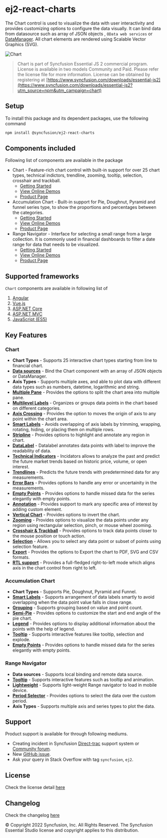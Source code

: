 # ej2-react-charts
The Chart control is used to visualize the data with user interactivity and provides customizing options to configure the data visually. It can bind data from  datasource such as array of JSON objects , `OData web services` or
[DataManager](http://ej2.syncfusion.com/react/documentation/data/?utm_source=npm&utm_campaign=chart). All chart elements are rendered using Scalable Vector Graphics (SVG).

![Chart](https://ej2.syncfusion.com/products/images/chart/readme.gif)

> Chart is part of Syncfusion Essential JS 2 commercial program. License is available in two models Community and Paid. Please refer the license file for more information. License can be obtained by registering at [https://www.syncfusion.com/downloads/essential-js2](https://www.syncfusion.com/downloads/essential-js2?utm_source=npm&utm_campaign=chart)


## Setup
To install this package and its dependent packages, use the following command

```sh
npm install @syncfusion/ej2-react-charts
```

## Components included

Following list of components are available in the package
*	Chart - Feature-rich chart control with built-in support for over 25 chart types, technical indictors, trendline, zooming, tooltip, selection, crosshair and trackball. 
      *	[Getting Started](https://ej2.syncfusion.com/react/documentation/chart/)
      *	[View Online Demos](https://ej2.syncfusion.com/react/demos/#/material/chart/line)
      *	[Product Page](https://www.syncfusion.com/react-ui-components/charts/)
*	Accumulation Chart - Built-in support for Pie, Doughnut, Pyramid and funnel series type, to show the proportions and percentages between the categories.
      *	[Getting Started](https://ej2.syncfusion.com/react/documentation/accumulation-chart/getting-started.html)
      *	[View Online Demos](https://ej2.syncfusion.com/react/demos/#/material/chart/default-pie)
      *	[Product Page](https://www.syncfusion.com/react-ui-components/charts/)
*	Range Navigator - Interface for selecting a small range from a large collection. It is commonly used in financial dashboards to filter a date range for data that needs to be visualized. 
      *	[Getting Started](https://ej2.syncfusion.com/react/documentation/rangenavigator/getting-started.html)
      *	[View Online Demos](https://ej2.syncfusion.com/react/demos/#/material/rangenavigator/default)
      *	[Product Page](https://www.syncfusion.com/react-ui-components/range-selector/)

## Supported frameworks
 `Chart` components are available in following list of  
  
  1. [Angular](https://github.com/syncfusion/ej2-angular-ui-components/tree/master/components/charts?utm_source=npm&utm_campaign=chart)
  2. [Vue.js](https://github.com/syncfusion/ej2-vue-ui-components/tree/master/components/charts?utm_source=npm&utm_campaign=chart)
  3. [ASP.NET Core](https://aspdotnetcore.syncfusion.com/Chart/Line#/material)
  4. [ASP.NET MVC](https://aspnetmvc.syncfusion.com/Chart/Line#/material)
  5. [JavaScript (ES5)](https://www.syncfusion.com/javascript-ui-controls/charts/)

## Key Features

### Chart
   * **Chart Types** - Supports 25 interactive chart types starting from line to financial chart.
   * [**Data sources**](https://ej2.syncfusion.com/react/demos/?utm_source=npm&utm_campaign=chart#/material/chart/local-data) - Bind the Chart component with an array of JSON objects or DataManager.
   * **Axis Types** - Supports multiple axes, and able to plot data with different data types such as numbers, datetime, logarithmic and string.
   * [**Multiple Pane**](https://ej2.syncfusion.com/react/demos/?utm_source=npm&utm_campaign=chart#/material/chart/candle) - Provides the options to split the chart area into multiple pane.
   * [**Multilevel Labels**](https://ej2.syncfusion.com/react/demos/?utm_source=npm&utm_campaign=chart#/material/chart/multi-level-label) - Organizes or groups data points in the chart based on different categories.
   * [**Axis Crossing**](https://ej2.syncfusion.com/react/demos/?utm_source=npm&utm_campaign=chart#/material/chart/axis-crossing) - Provides the option to moves the origin of axis to any point within the chart area.
   * [**Smart Labels**](https://ej2.syncfusion.com/react/demos/?utm_source=npm&utm_campaign=chart#/material/chart/smart-axis-labels) - Avoids overlapping of axis labels by trimming, wrapping, rotating, hiding, or placing them on multiple rows.
   * [**Stripline**](https://ej2.syncfusion.com/react/demos/?utm_source=npm&utm_campaign=chart#/material/chart/stripline) - Provides options to highlight and annotate any region in chart.
   * [**DataLabel**](https://ej2.syncfusion.com/react/demos/?utm_source=npm&utm_campaign=chart#/material/chart/datalabel-template) - Datalabel annotates data points with label to improve the readability of data.
   * [**Technical Indicators**](https://ej2.syncfusion.com/react/demos/?utm_source=npm&utm_campaign=chart#/material/chart/adindicator) - Incidators allows to analyze the past and predict the future market trends based on historic price, volume, or open interest.
   * [**Trendlines**](https://ej2.syncfusion.com/react/demos/?utm_source=npm&utm_campaign=chart#/material/chart/trend-lines) - Predicts the future trends with predetermined data for any measurements.
   * [**Error Bars**](https://ej2.syncfusion.com/react/demos/?utm_source=npm&utm_campaign=chart#/material/chart/error-bar) - Provides options to handle any error or uncertainity in the measurements.
   * [**Empty Points**](https://ej2.syncfusion.com/react/demos/?utm_source=npm&utm_campaign=chart#/material/chart/empty-point) - Provides options to handle missed data for the series elegantly with empty points.
   * [**Annotation**](https://ej2.syncfusion.com/react/demos/?utm_source=npm&utm_campaign=chart#/material/chart/annotation) - Provides support to mark any specific area of interest by adding custom element.
   * [**Vertical Chart**](https://ej2.syncfusion.com/react/demos/?utm_source=npm&utm_campaign=chart#/material/chart/vertical) - Provides options to invert the chart.
   * [**Zooming**](https://ej2.syncfusion.com/react/demos/?utm_source=npm&utm_campaign=chart#/material/chart/zoom) - Provides options to visualize the data points under any region using rectangular selection, pinch, or mouse wheel zooming.
   * [**Crosshair & Trackball**](https://ej2.syncfusion.com/react/demos/?utm_source=npm&utm_campaign=chart#/material/chart/crosshair) - Provides options to track data points closer to the mouse position or touch action.
   * [**Selection**](https://ej2.syncfusion.com/react/demos/?utm_source=npm&utm_campaign=chart#/material/chart/range-selection) - Allows you to select any data point or subset of points using selection feature.
   * [**Export**](https://ej2.syncfusion.com/react/demos/?utm_source=npm&utm_campaign=chart#/material/chart/export) - Provides the options to Export the chart to  PDF, SVG and CSV formats.
   * [**RTL support**](https://ej2.syncfusion.com/react/demos/?utm_source=npm&utm_campaign=chart#/material/chart/inversed) - Provides a full-fledged right-to-left mode which aligns axis in the chart control from right to left.
   
### Accumulation Chart
   * **Chart Types** - Supports Pie, Doughnut, Pyramid and Funnel.
   * [**Smart Labels**](https://ej2.syncfusion.com/react/demos/?utm_source=npm&utm_campaign=chart#/material/chart/smartlabels) - Supports arrangement of data labels smartly to avoid overlapping when the data point value falls in close range.
   * [**Grouping**](https://ej2.syncfusion.com/react/demos/?utm_source=npm&utm_campaign=chart#/material/chart/grouping) - Supports grouping based on value and point count.
   * [**Semi-Pie**](https://ej2.syncfusion.com/react/demos/?utm_source=npm&utm_campaign=chart#/material/chart/semi-pie) - Provides options to customize the start and end angle of the pie chart.
   * [**Legend**](https://ej2.syncfusion.com/react/demos/?utm_source=npm&utm_campaign=chart#/material/chart/default-doughnut) - Provides options to display additional information about the points with the help of legend.
   * [**Tooltip**](https://ej2.syncfusion.com/react/demos/?utm_source=npm&utm_campaign=chart#/material/chart/doughnut) - Supports interactive features like tooltip, selection and explode.
   * [**Empty Points**](https://ej2.syncfusion.com/react/demos/?utm_source=npm&utm_campaign=chart#/material/chart/pie-empty-point) - Provides options to handle missed data for the series elegantly with empty points.

### Range Navigator
   * **Data sources** - Supports local binding and remote data source.
   * [**Tooltip**](https://ej2.syncfusion.com/react/demos/?utm_source=npm&utm_campaign=chart#/material/rangenavigator/default) - Supports interactive features such as tooltip and animation.
   * [**Lightweight**](https://ej2.syncfusion.com/react/demos/?utm_source=npm&utm_campaign=chart#/material/rangenavigator/light-weight) - Supports light-weight Range navigator to load in mobile device.
   * [**Period Selector**](https://ej2.syncfusion.com/react/demos/?utm_source=npm&utm_campaign=chart#/material/rangenavigator/period-selector-candle) - Provides options to select the data over the custom period.
   * **Axis Types** - Supports multiple axis and series types to plot the data.

## Support
   Product support is available for through following mediums.

   * Creating incident in Syncfusion [Direct-trac](https://www.syncfusion.com/support/directtrac/incidents?utm_source=npm&utm_campaign=chart) support system or [Community forum](https://www.syncfusion.com/forums/react-js2?utm_source=npm&utm_campaign=chart).
   * New [GitHub issue](https://github.com/syncfusion/ej2-react-ui-components/issues/new).
   * Ask your query in Stack Overflow with tag `syncfusion`, `ej2`. 

## License

Check the license detail [here](https://github.com/syncfusion/ej2-react-ui-components/blob/master/license)

## Changelog

Check the changelog [here](https://github.com/syncfusion/ej2-react-ui-components/blob/master/components/charts/CHANGELOG.md)

© Copyright 2022 Syncfusion, Inc. All Rights Reserved. The Syncfusion Essential Studio license and copyright applies to this distribution.
